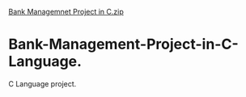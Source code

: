 [Bank Managemnet Project in C.zip](https://github.com/Sheikhatiff/Bank-Management-Project-in-C-Language./files/11029381/Bank.Managemnet.Project.in.C.zip)
# Bank-Management-Project-in-C-Language.
C Language project.

